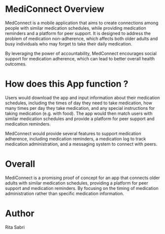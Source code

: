 # MediConnect Overview  


MedConnect is a mobile application that aims to create connections among people with similar medication schedules, while providing medication reminders and a platform for peer support. It is designed to address the problem of medication non-adherence, which affects both older adults and busy individuals who may forget to take their daily medication.

By leveraging the power of accountability, MedConnect encourages social support for medication adherence, which can lead to better overall health outcomes.


# How does this App function ?

Users would download the app and input
information about their medication schedules, including the times of
day they need to take medication, how many times per day they take
medication, and any special instructions for taking medication (e.g.
with food). The app would then match users with similar medication
schedules and provide a platform for peer support and medication
reminders.

MedConnect would provide several features to support medication
adherence, including medication reminders, a medication log to track
medication administration, and a messaging system to connect with
peers.


# Overall

MediConnect is a promising proof of concept for an app that connects
older adults with similar medication schedules, providing a platform
for peer support and medication reminders. By focusing on the timing
of medication administration rather than specific medication
information.


# Author

Rita Sabri 






